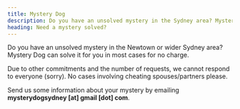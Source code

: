 ```yaml
---
title: Mystery Dog
description: Do you have an unsolved mystery in the Sydney area? Mystery Dog can solve it for you in most cases for no charge.
heading: Need a mystery solved?
---
```


Do you have an unsolved mystery in the Newtown or wider Sydney area? Mystery Dog can solve it for you in most cases for no charge.


Due to other commitments and the number of requests, we cannot respond to everyone (sorry). No cases involving cheating spouses/partners please.


Send us some information about your mystery by emailing **mysterydogsydney [at] gmail [dot] com**.
